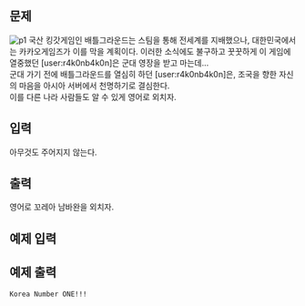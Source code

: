 ## 문제 ##
![p1](http://uospc.uos.ac.kr/static/uospc2017ptp1.png)
국산 킹갓게임인 배틀그라운드는 스팀을 통해 전세계를 지배했으나, 대한민국에서는 카카오게임즈가 이를 막을 계획이다. 이러한 소식에도 불구하고 꿋꿋하게 이 게임에 열중했던 [user:r4k0nb4k0n]은 군대 영장을 받고 마는데…  
군대 가기 전에 배틀그라운드를 열심히 하던 [user:r4k0nb4k0n]은, 조국을 향한 자신의 마음을 아시아 서버에서 천명하기로 결심한다.  
이를 다른 나라 사람들도 알 수 있게 영어로 외치자.  
## 입력 ##
아무것도 주어지지 않는다.
## 출력 ##
영어로 꼬레아 남바완을 외치자.
## 예제 입력 ##

     

## 예제 출력 ##

    Korea Number ONE!!!
